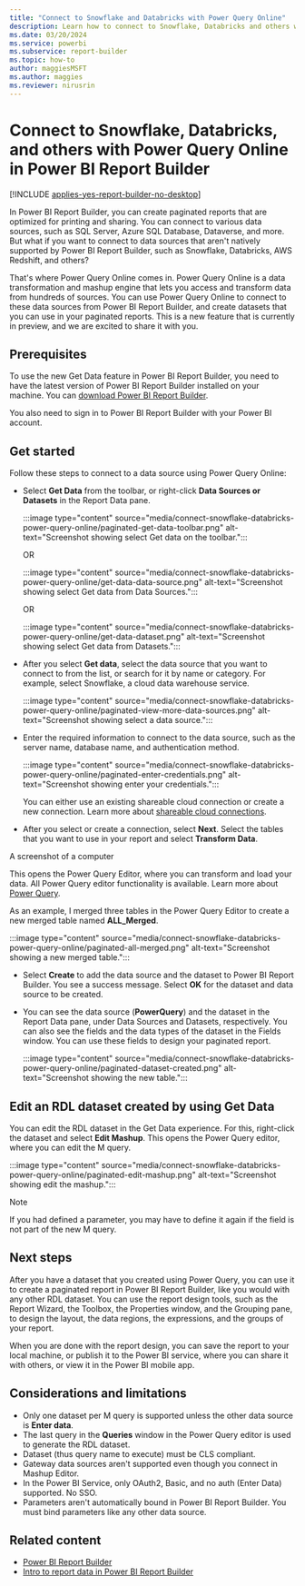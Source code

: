 ```yaml
---
title: "Connect to Snowflake and Databricks with Power Query Online"
description: Learn how to connect to Snowflake, Databricks and others with Power Query Online in Power BI Report Builder.
ms.date: 03/20/2024
ms.service: powerbi
ms.subservice: report-builder
ms.topic: how-to
author: maggiesMSFT
ms.author: maggies
ms.reviewer: nirusrin
---
```

# Connect to Snowflake, Databricks, and others with Power Query Online in Power BI Report Builder

[!INCLUDE [applies-yes-report-builder-no-desktop](../../includes/applies-yes-report-builder-no-desktop.md)]

In Power BI Report Builder, you can create paginated reports that are optimized for printing and sharing. You can connect to various data sources, such as SQL Server, Azure SQL Database, Dataverse, and more. But what if you want to connect to data sources that aren't natively supported by Power BI Report Builder, such as Snowflake, Databricks, AWS Redshift, and others? 

That's where Power Query Online comes in. Power Query Online is a data transformation and mashup engine that lets you access and transform data from hundreds of sources. You can use Power Query Online to connect to these data sources from Power BI Report Builder, and create datasets that you can use in your paginated reports. This is a new feature that is currently in preview, and we are excited to share it with you.  

## Prerequisites 

To use the new Get Data feature in Power BI Report Builder, you need to have the latest version of Power BI Report Builder installed on your machine. You can [download Power BI Report Builder](https://go.microsoft.com/fwlink/?linkid=2086513).  

You also need to sign in to Power BI Report Builder with your Power BI account.

## Get started 

Follow these steps to connect to a data source using Power Query Online: 

- Select **Get Data** from the toolbar, or right-click **Data Sources or Datasets** in the Report Data pane. 

    :::image type="content" source="media/connect-snowflake-databricks-power-query-online/paginated-get-data-toolbar.png" alt-text="Screenshot showing select Get data on the toolbar.":::

    OR 

    :::image type="content" source="media/connect-snowflake-databricks-power-query-online/get-data-data-source.png" alt-text="Screenshot showing select Get data from  Data Sources.":::

    OR 

    :::image type="content" source="media/connect-snowflake-databricks-power-query-online/get-data-dataset.png" alt-text="Screenshot showing select Get data from  Datasets.":::

- After you select **Get data**, select the data source that you want to connect to from the list, or search for it by name or category. For example, select Snowflake, a cloud data warehouse service. 

    :::image type="content" source="media/connect-snowflake-databricks-power-query-online/paginated-view-more-data-sources.png" alt-text="Screenshot showing select a data source.":::

- Enter the required information to connect to the data source, such as the server name, database name, and authentication method.  

    :::image type="content" source="media/connect-snowflake-databricks-power-query-online/paginated-enter-credentials.png" alt-text="Screenshot showing enter your credentials.":::

    You can either use an existing shareable cloud connection or create a new connection. Learn more about [shareable cloud connections](/connect-data/service-create-share-cloud-data-sources.md). 

- After you select or create a connection, select **Next**. Select the tables that you want to use in your report and select **Transform Data**.  

A screenshot of a computer

This opens the Power Query Editor, where you can transform and load your data. All Power Query editor functionality is available. Learn more about [Power Query](/power-query/power-query-what-is-power-query.md). 

As an example, I merged three tables in the Power Query Editor to create a new merged table named **ALL_Merged**. 

:::image type="content" source="media/connect-snowflake-databricks-power-query-online/paginated-all-merged.png" alt-text="Screenshot showing a new merged table.":::

- Select **Create** to add the data source and the dataset to Power BI Report Builder. You see a success message. Select **OK** for the dataset and data source to be created. 
- You can see the data source (**PowerQuery**) and the dataset in the Report Data pane, under Data Sources and Datasets, respectively. You can also see the fields and the data types of the dataset in the Fields window. You can use these fields to design your paginated report. 

    :::image type="content" source="media/connect-snowflake-databricks-power-query-online/paginated-dataset-created.png" alt-text="Screenshot showing the new table.":::

## Edit an RDL dataset created by using Get Data 

You can edit the RDL dataset in the Get Data experience. For this, right-click the dataset and select **Edit Mashup**. This opens the Power Query editor, where you can edit the M query. 

:::image type="content" source="media/connect-snowflake-databricks-power-query-online/paginated-edit-mashup.png" alt-text="Screenshot showing edit the mashup.":::

> [!NOTE]
> If you had defined a parameter, you may have to define it again if the field is not part of the new M query. 

## Next steps 

After you have a dataset that you created using Power Query, you can use it to create a paginated report in Power BI Report Builder, like you would with any other RDL dataset. You can use the report design tools, such as the Report Wizard, the Toolbox, the Properties window, and the Grouping pane, to design the layout, the data regions, the expressions, and the groups of your report. 

When you are done with the report design, you can save the report to your local machine, or publish it to the Power BI service, where you can share it with others, or view it in the Power BI mobile app. 

## Considerations and limitations

- Only one dataset per M query is supported unless the other data source is **Enter data**. 
- The last query in the **Queries** window in the Power Query editor is used to generate the RDL dataset.  
- Dataset (thus query name to execute) must be CLS compliant. 
- Gateway data sources aren't supported even though you connect in Mashup Editor. 
- In the Power BI Service,  only OAuth2, Basic, and no auth (Enter Data) supported.  No SSO. 
- Parameters aren't automatically bound in Power BI Report Builder. You must bind parameters like any other data source.

## Related content  

- [Power BI Report Builder](../report-builder-power-bi.md)
- [Intro to report data in Power BI Report Builder](../report-data/report-data.md)
